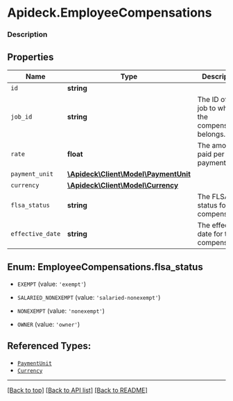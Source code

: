 # Apideck.EmployeeCompensations

### Description

## Properties
Name | Type | Description | Notes
------------ | ------------- | ------------- | -------------
`id` | **string** |  | [optional] 
`job_id` | **string** | The ID of the job to which the compensation belongs. | [optional] 
`rate` | **float** | The amount paid per payment unit. | [optional] 
`payment_unit` | [**\Apideck\Client\Model\PaymentUnit**](PaymentUnit.md) |  | [optional] 
`currency` | [**\Apideck\Client\Model\Currency**](Currency.md) |  | [optional] 
`flsa_status` | **string** | The FLSA status for this compensation. | [optional] 
`effective_date` | **string** | The effective date for this compensation. | [optional] 





<a name="FLSA_STATUS"></a>
## Enum: EmployeeCompensations.flsa_status


* `EXEMPT` (value: `'exempt'`)

* `SALARIED_NONEXEMPT` (value: `'salaried-nonexempt'`)

* `NONEXEMPT` (value: `'nonexempt'`)

* `OWNER` (value: `'owner'`)




## Referenced Types:



* [`PaymentUnit`](PaymentUnit.md)
* [`Currency`](Currency.md)



---

[[Back to top]](#) [[Back to API list]](../../../../README.md#documentation-for-api-endpoints) [[Back to README]](../../../../README.md)


